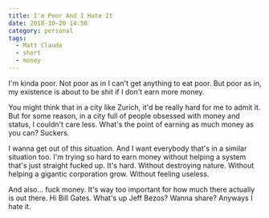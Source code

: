 ```yaml
---
title: I'm Poor And I Hate It
date: 2018-10-20 14:58
category: personal
tags:
  - Matt Claude
  - short
  - money
---
```


I'm kinda poor. Not poor as in I can't get anything to eat poor. But poor as in, my existence is about to be shit if I don't earn more money.

<!-- more -->

You might think that in a city like Zurich, it'd be really hard for me to admit it. But for some reason, in a city full of people obsessed with money and status, I couldn't care less. What's the point of earning as much money as you can? Suckers.

I wanna get out of this situation. And I want everybody that's in a similar situation too. I'm trying so hard to earn money without helping a system that's just straight fucked up. It's hard. Without destroying nature. Without helping a gigantic corporation grow. Without feeling useless.

And also... fuck money. It's way too important for how much there actually is out there. Hi Bill Gates. What's up Jeff Bezos? Wanna share? Anyways I hate it.
